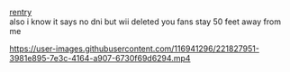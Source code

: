 [rentry](https://rentry.co/deployablejoel)  
also i know it says no dni but wii deleted you fans stay 50 feet away from me

https://user-images.githubusercontent.com/116941296/221827951-3981e895-7e3c-4164-a907-6730f69d6294.mp4

